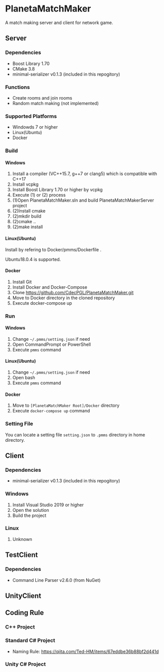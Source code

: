 # PlanetaMatchMaker

A match making server and client for network game.

## Server

### Dependencies

- Boost Library 1.70
- CMake 3.8
- minimal-serializer v0.1.3 (included in this repogitory)

### Functions

- Create rooms and join rooms
- Random match making (not implemented)

### Supported Platforms

- Windowds 7 or higher
- Linux(Ubuntu)
- Docker

### Build

#### Windows

1. Install a compiler (VC++15.7, g++7 or clang5) which is compatible with C++17
1. Install vcpkg
1. Install Boost Library 1.70 or higher by vcpkg
1. Execute (1) or (2) process
1. (1)Open PlanetaMatchMaker.sln and build PlanetaMatchMakerServer project
1. (2)Install cmake
1. (2)mkdir build
1. (2)cmake ..
1. (2)make install

#### Linux(Ubuntu)

Install by refering to Docker/pmms/Dockerfile .

Ubuntu18.0.4 is supported.

#### Docker

1. Install Git
1. Install Docker and Docker-Compose
1. Clone https://github.com/CdecPGL/PlanetaMatchMaker.git
1. Move to Docker directory in the cloned repository
1. Execute docker-compose up

### Run

#### Windows

1. Change `~/.pmms/setting.json` if need
1. Open CommandPrompt or PowerShell
1. Execute `pmms` command

#### Linux(Ubuntu)

1. Change `~/.pmms/setting.json` if need
1. Open bash
1. Execute `pmms` command

#### Docker

1. Move to `[PlanetaMatchMaker Root]/Docker` directory
1. Execute `docker-compose up` command

### Setting File

You can locate a setting file `setting.json` to `.pmms` directory in home directory.

## Client

### Dependencies

- minimal-serializer v0.1.3 (included in this repogitory)

### Windows

1. Install Visual Studio 2019 or higher
1. Open the solution
1. Build the project

### Linux

1. Unknown

## TestClient

### Dependencies

- Command Line Parser v2.6.0 (from NuGet)

## UnityClient

## Coding Rule

### C++ Project

### Standard C# Project

- Naming Rule: https://qiita.com/Ted-HM/items/67eddbe36b88bf2d441d

### Unity C# Project
